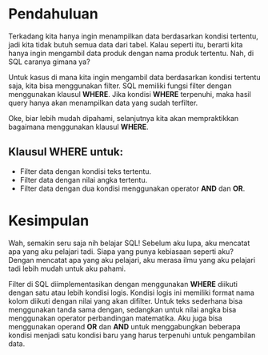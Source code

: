 # Pendahuluan

Terkadang kita hanya ingin menampilkan data berdasarkan kondisi tertentu, jadi kita tidak butuh semua data dari tabel. Kalau seperti itu, berarti kita hanya ingin mengambil data produk dengan nama produk tertentu. Nah, di SQL caranya gimana ya?

Untuk kasus di mana kita ingin mengambil data berdasarkan kondisi tertentu saja, kita bisa menggunakan filter. SQL memiliki fungsi filter dengan menggunakan klausul **WHERE**. Jika kondisi **WHERE** terpenuhi, maka hasil query hanya akan menampilkan data yang sudah terfilter.

Oke, biar lebih mudah dipahami, selanjutnya kita akan mempraktikkan bagaimana menggunakan klausul **WHERE**.

## Klausul WHERE untuk:
- Filter data dengan kondisi teks tertentu.
- Filter data dengan nilai angka tertentu.
- Filter data dengan dua kondisi menggunakan operator **AND** dan **OR**.

# Kesimpulan

Wah, semakin seru saja nih belajar SQL! Sebelum aku lupa, aku mencatat apa yang aku pelajari tadi. Siapa yang punya kebiasaan seperti aku? Dengan mencatat apa yang aku pelajari, aku merasa ilmu yang aku pelajari tadi lebih mudah untuk aku pahami.

Filter di SQL diimplementasikan dengan menggunakan **WHERE** diikuti dengan satu atau lebih kondisi logis. 
Kondisi logis ini memiliki format nama kolom diikuti dengan nilai yang akan difilter. Untuk teks sederhana bisa menggunakan tanda sama dengan, sedangkan untuk nilai angka bisa menggunakan operator perbandingan matematika. 
Aku juga bisa menggunakan operand **OR** dan **AND** untuk menggabungkan beberapa kondisi menjadi satu kondisi baru yang harus terpenuhi untuk pengambilan data.
